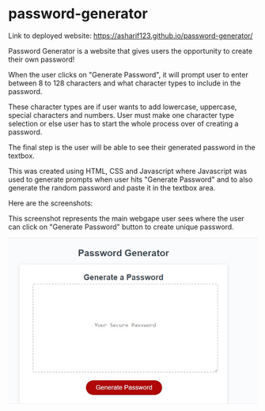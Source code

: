 # password-generator

Link to deployed website: https://asharif123.github.io/password-generator/

Password Generator is a website that gives users the opportunity to create their own password!

When the user clicks on "Generate Password", it will prompt user to enter between 8 to 128 characters and what character types to include in the password.

These character types are if user wants to add lowercase, uppercase, special characters and numbers. User must make one character type selection or else user has to start the whole process over of creating a password.

The final step is the user will be able to see their generated password in the textbox.

This was created using HTML, CSS and Javascript where Javascript was used to generate prompts when user hits "Generate Password" and to also generate the random password and paste it in the textbox area.

Here are the screenshots:

This screenshot represents the main webgape user sees where the user can click on "Generate Password" button to create unique password.

![alt-text](./images/main-website.JPG "main website")
